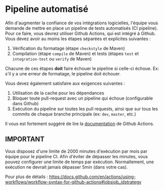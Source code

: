 # Pipeline automatisé

Afin d'augmenter la confiance de vos intégrations logicielles, l'équipe vous demande de mettre en place un pipeline de tests automatisés (CI pipeline). Pour ce faire, vous devrez utiliser Github Actions, qui est intégré à Github. Vous devez avoir au moins les étapes séparées et explicites suivantes :

1. Vérification du formatage (étape `checkstyle` de Maven)
2. Compilation (étape `compile` de Maven) et tests (étapes `test` et `integration-test` ou `verify` de Maven)

Chacune de ces étapes **doit** faire échouer le pipeline si celle-ci échoue. Ex: s'il y a une erreur de formatage, le pipeline doit échouer.

Vous devez également satisfaire aux exigences suivantes :

1. Utilisation de la cache pour les dépendances
2. Bloquer toute pull-request avec un pipeline qui échoue (configurable dans Github)
3. Exécution du pipeline sur toutes les pull requests, ainsi que sur tous les commits de chaque branche principale (ex: `dev`, `master`, etc.)

Il vous est fortement suggéré de lire la [documentation](https://docs.github.com/en/actions/using-workflows/workflow-syntax-for-github-actions) de Github Actions.

## IMPORTANT

Vous disposez d'une limite de 2000 minutes d'exécution par mois par équipe pour le pipeline CI. Afin d'éviter de dépasser les minutes, vous pouvez configurer une limite de temps par exécution. Normallement, une exécution ne devrait jamais dépasser 5min (dans votre cas).

Pour plus de détails : https://docs.github.com/en/actions/using-workflows/workflow-syntax-for-github-actions#jobsjob_idstrategy
